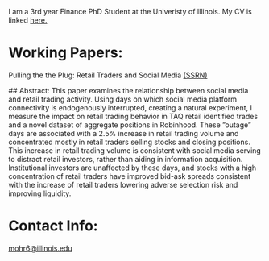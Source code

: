 I am a 3rd year Finance PhD Student at the Univeristy of Illinois. My CV is linked <a href="https://www.dropbox.com/s/d1e4wvhb960uw5o/Mohr_Resume_2021.pdf?dl=0">here.</a>
# Working Papers:
<p>Pulling the the Plug: Retail Traders and Social Media <a href="https://papers.ssrn.com/sol3/papers.cfm?abstract_id=3917950">(SSRN)</a></p>
## Abstract:
This paper examines the relationship between social media and retail trading activity. Using days on which social media platform connectivity is endogenously interrupted, creating a natural experiment, I measure the impact on retail trading behavior in TAQ retail identified trades and a novel dataset of aggregate positions in Robinhood. These ”outage” days are associated with a 2.5% increase in retail trading volume and concentrated mostly in retail traders selling stocks and closing positions. This increase in retail trading volume is consistent with social media serving to distract retail investors, rather than aiding in information acquisition. Institutional investors are unaffected by these days, and stocks with a high concentration of retail traders have improved bid-ask spreads consistent with the increase of retail traders lowering adverse selection risk and improving liquidity.  

# Contact Info:
mohr6@illinois.edu

